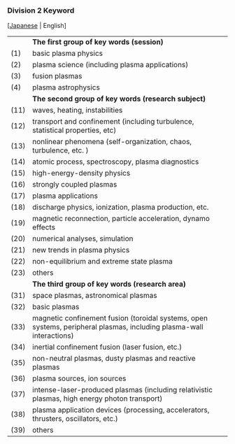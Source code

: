 ﻿### Division 2 Keyword

[[Japanese](keyword.html) | English]

|       |       |
| --- | ----------------------------------------- |
|      |**The first group of key words (session)** |
| (1) | basic plasma physics |
| (2) | plasma science (including plasma applications) |
| (3) | fusion plasmas |
| (4) | plasma astrophysics |
|      | **The second group of key words (research subject)** |
| (11) | waves, heating, instabilities |
| (12) | transport and confinement (including turbulence, statistical properties, etc) |
| (13) | nonlinear phenomena (self-organization, chaos, turbulence, etc. ) |
| (14) | atomic process, spectroscopy, plasma diagnostics |
| (15) | high-energy-density physics |
| (16) | strongly coupled plasmas |
| (17) | plasma applications |
| (18) | discharge physics, ionization, plasma production, etc. |
| (19) | magnetic reconnection, particle acceleration, dynamo effects |
| (20) | numerical analyses, simulation |
| (21) | new trends in plasma physics |
| (22) | non-equilibrium and extreme state plasma |
| (23) | others |
|       | **The third group of key words (research area)** |
| (31) | space plasmas, astronomical plasmas |
| (32) | basic plasmas |
| (33) | magnetic confinement fusion (toroidal systems, open systems, peripheral plasmas, including plasma-wall interactions) |
| (34) | inertial confinement fusion (laser fusion, etc.) |
| (35) | non-neutral plasmas, dusty plasmas and reactive plasmas |
| (36) | plasma sources, ion sources |
| (37) | intense-laser-produced plasmas (including relativistic plasmas, high energy photon transport) |
| (38) | plasma application devices (processing, accelerators, thrusters, oscillators, etc.) |
| (39) | others |
